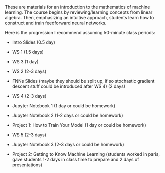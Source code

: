 These are materials for an introduction to the mathematics of machine learning. The course begins by reviewing/learning concepts from linear algebra. Then, emphasizing an intuitive approach, students learn how to construct and train feedforward neural networks. 

Here is the progression I recommend assuming 50-minute class periods:

- Intro Slides (0.5 day)

- WS 1 (1.5 days)

- WS 3 (1 day)

- WS 2 (2-3 days)

- FNNs Slides (maybe they should be split up, if so stochastic gradient descent stuff could be introduced after WS 4) (2 days)

- WS 4 (2-3 days)

- Jupyter Notebook 1 (1 day or could be homework)

- Jupyter Notebook 2 (1-2 days or could be homework)

- Project 1: How to Train Your Model (1 day or could be homework)

- WS 5 (2-3 days)

- Jupyter Notebook 3 (2-3 days or could be homework)

- Project 2: Getting to Know Machine Learning (students worked in paris, gave students 1-2 days in class time to prepare and 2 days of presentations)
  
